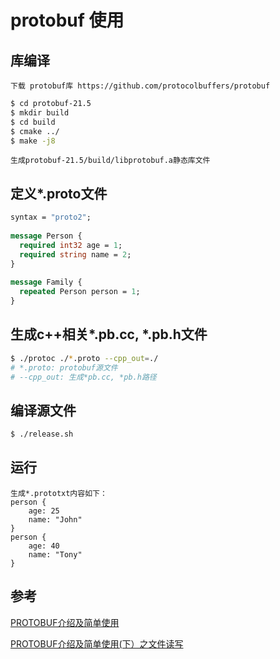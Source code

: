 # protobuf 使用

## 库编译
    下载 protobuf库 https://github.com/protocolbuffers/protobuf
``` bash
$ cd protobuf-21.5
$ mkdir build
$ cd build
$ cmake ../
$ make -j8
```
    生成protobuf-21.5/build/libprotobuf.a静态库文件

## 定义*.proto文件
```proto
syntax = "proto2";
 
message Person {
  required int32 age = 1;
  required string name = 2;
}
 
message Family {
  repeated Person person = 1;
}
```

## 生成c++相关*.pb.cc, *.pb.h文件
``` bash
$ ./protoc ./*.proto --cpp_out=./
# *.proto: protobuf源文件
# --cpp_out: 生成*pb.cc, *pb.h路径
```

## 编译源文件
``` bash
$ ./release.sh
```

## 运行
    生成*.prototxt内容如下：
    person {
        age: 25
        name: "John"
    }
    person {
        age: 40
        name: "Tony"
    }

## 参考
[PROTOBUF介绍及简单使用](https://www.freesion.com/article/8179689487/)

[PROTOBUF介绍及简单使用(下）之文件读写](https://www.freesion.com/article/6658661335/)


